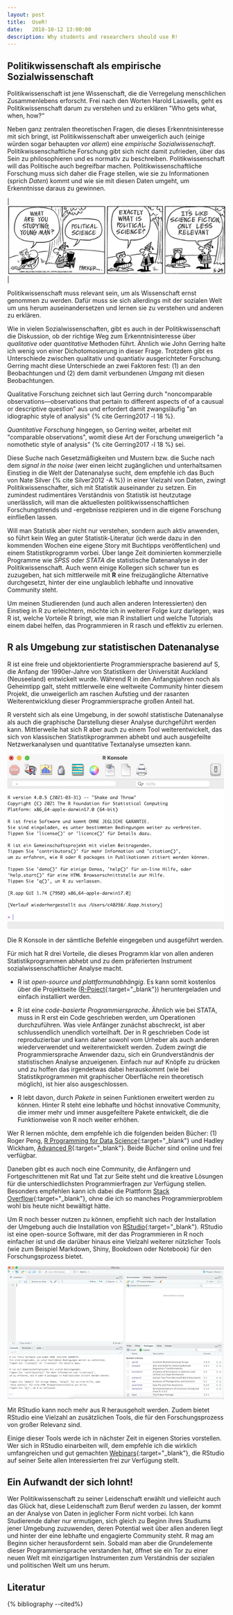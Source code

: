 ```yaml
---
layout: post
title:  UseR!
date:   2018-10-12 13:00:00
description: Why students and researchers should use R!
---
```


## Politikwissenschaft als empirische Sozialwissenschaft

Politikwissenschaft ist jene Wissenschaft, die die Verregelung menschlichen Zusammenlebens erforscht. Frei nach den Worten Harold Laswells, geht es Politikwissenschaft darum zu verstehen und zu erklären "Who gets what, when, how?“

Neben ganz zentralen theoretischen Fragen, die dieses Erkenntnisinteresse mit sich bringt, ist Politikwissenschaft aber unweigerlich auch (einige würden sogar behaupten *vor allem*) eine *empirische Sozialwissenschaft*. Politikwissenschaftliche Forschung gibt sich nicht damit zufrieden, über das Sein zu philosophieren und es normativ zu beschreiben. Politikwissenschaft will das Politische auch begreifbar machen. Politikwissenschaftliche Forschung muss sich daher die Frage stellen, wie sie zu Informationen (sprich *Daten*) kommt und wie sie mit diesen Daten umgeht, um Erkenntnisse daraus zu gewinnen.

|![](/assets/img/posts/2018_polsci_def.gif)|

<div class="caption">
Politikwissenschaft muss relevant sein, um als Wissenschaft ernst genommen zu werden. Dafür muss sie sich allerdings mit der sozialen Welt um uns herum auseinandersetzen und lernen sie zu verstehen und anderen zu erklären.
</div>
    
Wie in vielen Sozialwissenschaften, gibt es auch in der Politikwissenschaft die Diskussion, ob der richtige Weg zum Erkenntnisinteresse über *qualitative* oder *quantitative* Methoden führt. Ähnlich wie John Gerring halte ich wenig von einer Dichotomosierung in dieser Frage. Trotzdem gibt es Unterschiede zwischen qualitativ und quantiativ ausgerichteter Forschung. Gerring macht diese Unterschiede an zwei Faktoren fest: (1) an den Beobachtungen und (2) dem damit verbundenen *Umgang* mit diesen Beobachtungen.

Qualitative Forschung zeichnet sich laut Gerring durch "noncomparable observations—observations that pertain to different aspects of of a causual or descriptive question" aus und erfordert damit zwangsläufig "an idiographic style of analysis" {% cite Gerring2017 -l 18 %}.

*Quantitative Forschung* hingegen, so Gerring weiter, arbeitet mit "comparable observations", womit diese Art der Forschung unweigerlich "a nomothetic style of analysis" {% cite Gerring2017 -l 18 %} sei.

Diese Suche nach Gesetzmäßigkeiten und Mustern bzw. die Suche nach dem *signal in the noise* (wer einen leicht zugänglichen und unterhaltsamen Einstieg in die Welt der Datenanalyse sucht, dem empfehle ich das Buch von Nate Silver {% cite Silver2012 -A %}) in einer Vielzahl von Daten, zwingt Politikwissenschafter, sich mit Statistik auseinander zu setzen. Ein zumindest rudimentäres Verständnis von Statistik ist heutzutage unerlässlich, will man die aktuellesten politikwissenschaftlichen Forschungstrends und -ergebnisse rezipieren und in die eigene Forschung einfließen lassen.

Will man Statistik aber nicht nur verstehen, sondern auch aktiv anwenden, so führt kein Weg an guter Statistik-Literatur (ich werde dazu in den kommenden Wochen eine eigene Story mit Buchtipps veröffentlichen) und einem Statistikprogramm vorbei. Über lange Zeit dominierten kommerzielle Programme wie *SPSS* oder *STATA* die statistische Datenanalyse in der Politikwissenschaft. Auch wenn einige Kollegen sich schwer tun es zuzugeben, hat sich mittlerweile mit **R** eine freizugängliche Alternative durchgesetzt, hinter der eine unglaublich lebhafte und innovative Community steht.

Um meinen Studierenden (und auch allen anderen Interessierten) den Einstieg in R zu erleichtern, möchte ich in weiterer Folge kurz darlegen, was R ist, welche Vorteile R bringt, wie man R installiert und welche Tutorials einem dabei helfen, das Programmieren in R rasch und effektiv zu erlernen.

## R als Umgebung zur statistischen Datenanalyse

R ist eine freie und objektorientierte Programmiersprache basierend auf S, die Anfang der 1990er-Jahre von Statistikern der Universität Auckland (Neuseeland) entwickelt wurde. Während R in den Anfangsjahren noch als Geheimtipp galt, steht mittlerweile eine weltweite Community hinter diesem Projekt, die unweigerlich am raschen Aufstieg und der rasanten Weiterentwicklung dieser Programmiersprache großen Anteil hat.

R versteht sich als eine Umgebung, in der sowohl statistische Datenanalyse als auch die graphische Darstellung dieser Analyse durchgeführt werden kann. Mittlerweile hat sich R aber auch zu einem Tool weiterentwickelt, das sich von klassischen Statistikprogrammen abhebt und auch ausgefeilte Netzwerkanalysen und quantitative Textanalyse umsezten kann.

![](/assets/img/posts/2018_r-console.png)

<div class="caption">
Die R Konsole in der sämtliche Befehle eingegeben und ausgeführt werden.
</div>

Für mich hat R drei Vorteile, die dieses Programm klar von allen anderen Statistikprogrammen abhebt und zu dem präferierten Instrument sozialwissenschaftlicher Analyse macht.

- R ist *open-source und plattformunabhängig*. Es kann somit kostenlos über die Projektseite ([R-Poject](https://www.r-project.org/){:target="\_blank"}) heruntergeladen und einfach installiert werden.

- R ist eine *code-basierte Programmiersprache*. Ähnlich wie bei STATA, muss in R erst ein Code geschrieben werden, um Operationen durchzuführen. Was viele Anfänger zunächst abschreckt, ist aber schlussendlich unendlich vorteilhaft. Der in R geschrieben Code ist reproduzierbar und kann daher sowohl vom Urheber als auch anderen wiederverwendet und weiterentwickelt werden. Zudem zwingt die Programmiersprache Anwender dazu, sich ein Grundverständnis der statistischen Analyse anzueigenen. Einfach nur auf Knöpfe zu drücken und zu hoffen das irgendetwas dabei herauskommt (wie bei Statistikprogrammen mit graphischer Oberfläche rein theoretisch möglich), ist hier also ausgeschlossen.

- R lebt davon, durch *Pakete* in seinen Funktionen erweitert werden zu können. Hinter R steht eine lebhafte und höchst innovative Community, die immer mehr und immer ausgefeiltere Pakete entwickelt, die die Funktionweise von R noch weiter erhöhen.

Wer R lernen möchte, dem empfehle ich die folgenden beiden Bücher: (1) Roger Peng, [R Programming for Data Science](https://bookdown.org/rdpeng/rprogdatascience/){:target="\_blank"} und Hadley Wickham, [Advanced R](http://adv-r.had.co.nz/){:target="\_blank"}. Beide Bücher sind online und frei verfügbar.

Daneben gibt es auch noch eine Community, die Anfängern und Fortgeschrittenen mit Rat und Tat zur Seite steht und die kreative Lösungen für die unterschiedlichsten Programmierfragen zur Verfügung stellen. Besonders empfehlen kann ich dabei die Plattform [Stack Overflow](https://stackoverflow.com/){:target="\_blank"}, ohne die ich so manches Programmierproblem wohl bis heute nicht bewältigt hätte.

Um R noch besser nutzen zu können, empfiehlt sich nach der Installation der Umgebung auch die Installation von [RStudio](https://www.rstudio.com/){:target="\_blank"}. RStudio ist eine open-source Software, mit der das Programmieren in R noch einfacher ist und die darüber hinaus eine Vielzahl weiterer nützlicher Tools (wie zum Beispiel Markdown, Shiny, Bookdown oder Notebook) für den Forschungsprozess bietet.

![](/assets/img/posts/2018_rstudio.png)

<div class="caption">
Mit RStudio kann noch mehr aus R herausgeholt werden. Zudem bietet RStudio eine Vielzahl an zusätzlichen Tools, die für den Forschungsprozess von großer Relevanz sind.
</div>

Einige dieser Tools werde ich in nächster Zeit in eigenen Stories vorstellen. Wer sich in RStudio einarbeiten will, dem empfehle ich die wirklich umfangreichen und gut gemachten [Webinars](https://www.rstudio.com/resources/webinars/){:target="\_blank"}, die RStudio auf seiner Seite allen Interessierten frei zur Verfügung stellt.

## Ein Aufwandt der sich lohnt!

Wer Politikwissenschaft zu seiner Leidenschaft erwählt und vielleicht auch das Glück hat, diese Leidenschaft zum Beruf werden zu lassen, der kommt an der Analyse von Daten in jeglicher Form nicht vorbei. Ich kann Studierende daher nur ermutigen, sich gleich zu Beginn ihres Studiums jener Umgebung zuzuwenden, deren Potential weit über allen anderen liegt und hinter der eine lebhafte und engagierte Community steht. R mag am Beginn sicher herausfordernt sein. Sobald man aber die Grundelemente dieser Programmiersprache verstanden hat, öffnet sie ein Tor zu einer neuen Welt mit einzigartigen Instrumenten zum Verständnis der sozialen und politischen Welt um uns herum.

## Literatur

{% bibliography --cited%}